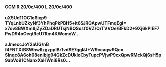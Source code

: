 #### GCM R 20/0c/400 L 20/0c/400
**uX5Ud11OC1o6ixp9**<br/>**TYqLnbUZkyNf3YhPhqPkPBH5+it6SJRQApwUTFmqEgI=**<br/>**x7ov8BWXm8jZyZDaDRUTsjNBQSo4f0VZ/QrTVVOe/BFkD2+9Xj6kPlEF7PwD94oOeqtReU7Rm4KWomxW...**<br/><br/>
**aJmeccJoY2aUG/nB**<br/>**f4FNTXtBSWhwIlzgzpplBr1vdSE7qgNJ+W9ccaqw9Qc=**<br/>**SInqc8A6oh68enIbjg94QkZcDUkIoCbyTupcPVjwP9cxQpwRMckQj6sH5p9abVo91CNanxXaHWni8Rs0...**